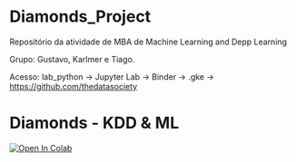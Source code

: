 # Diamonds_Project

Repositório da atividade de MBA de Machine Learning and Depp Learning 

Grupo: Gustavo, Karlmer e Tiago.
  
Acesso: lab_python -> Jupyter Lab -> Binder -> .gke -> https://github.com/thedatasociety

# Diamonds - KDD & ML
[![Open In Colab](https://colab.research.google.com/assets/colab-badge.svg)](https://colab.research.google.com/github/KarlmerABC/Diamonds_Project/blob/main/Script/diamonds_analysis.ipynb)


